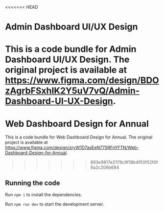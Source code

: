 
<<<<<<< HEAD
  # Admin Dashboard UI/UX Design

  This is a code bundle for Admin Dashboard UI/UX Design. The original project is available at https://www.figma.com/design/BDOzAgrbFSxhIK2Y5uV7vQ/Admin-Dashboard-UI-UX-Design.
=======
  # Web Dashboard Design for Annual

  This is a code bundle for Web Dashboard Design for Annual. The original project is available at https://www.figma.com/design/zryW1D7asEeN775RFnYFTN/Web-Dashboard-Design-for-Annual.
>>>>>>> 893e9817e2179c9f18b4f50f52f0f9a2c206b684

  ## Running the code

  Run `npm i` to install the dependencies.

  Run `npm run dev` to start the development server.
  